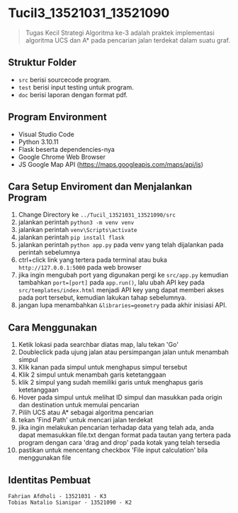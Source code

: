 # Tucil3_13521031_13521090
> Tugas Kecil Strategi Algoritma ke-3 adalah praktek implementasi algoritma UCS dan A* pada pencarian jalan terdekat dalam suatu graf.

## Struktur Folder
- `src` berisi sourcecode program.
- `test` berisi input testing untuk program.
- `doc` berisi laporan dengan format pdf.

## Program Environment
- Visual Studio Code
- Python 3.10.11
- Flask beserta dependencies-nya
- Google Chrome Web Browser
- JS Google Map API (https://maps.googleapis.com/maps/api/js)

## Cara Setup Enviroment dan Menjalankan Program
1. Change Directory ke `../Tucil_13521031_13521090/src`
2. jalankan perintah `python3 -m venv venv`
3. jalankan perintah `venv\Scripts\activate`
4. jalankan perintah `pip install flask`
5. jalankan perintah `python app.py` pada venv yang telah dijalankan pada perintah sebelumnya
6. ctrl+click link yang tertera pada terminal atau buka `http://127.0.0.1:5000` pada web browser
7. jika ingin mengubah port yang digunakan pergi ke `src/app.py` kemudian tambahkan `port=[port]` pada `app.run()`, lalu ubah API key pada `src/templates/index.html` menjadi API key yang dapat memberi akses pada port tersebut, kemudian lakukan tahap sebelumnya.
8. jangan lupa menambahkan `&libraries=geometry` pada akhir inisiasi API.

## Cara Menggunakan
1. Ketik lokasi pada searchbar diatas map, lalu tekan 'Go'
2. Doubleclick pada ujung jalan atau persimpangan jalan untuk menambah simpul
2. Klik kanan pada simpul untuk menghapus simpul tersebut
3. Klik 2 simpul untuk menambah garis ketetanggaan
4. klik 2 simpul yang sudah memiliki garis untuk menghapus garis ketetanggaan
5. Hover pada simpul untuk melihat ID simpul dan masukkan pada origin dan destination untuk memulai pencarian
6. Pilih UCS atau A* sebagai algoritma pencarian
7. tekan 'Find Path' untuk mencari jalan terdekat
8. jika ingin melakukan pencarian terhadap data yang telah ada, anda dapat memasukkan file.txt dengan format pada tautan yang tertera pada program dengan cara 'drag and drop' pada kotak yang telah tersedia
9. pastikan untuk mencentang checkbox 'File input calculation' bila menggunakan file

## Identitas Pembuat
```
Fahrian Afdholi - 13521031 - K3
Tobias Natalio Sianipar - 13521090 - K2
```
